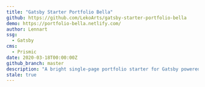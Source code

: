 ```yaml
---
title: "Gatsby Starter Portfolio Bella"
github: https://github.com/LekoArts/gatsby-starter-portfolio-bella
demo: https://portfolio-bella.netlify.com/
author: Lennart
ssg:
  - Gatsby
cms:
  - Prismic
date: 2020-03-18T00:00:00Z
github_branch: master
description: "A bright single-page portfolio starter for Gatsby powered by Prismic.io. The target audience are designers and photographers."
stale: true
---
```

